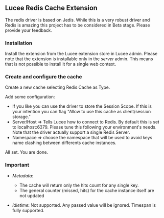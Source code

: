 ## Lucee Redis Cache Extension

The redis driver is based on Jedis. While this is a very robust driver and Redis is amazing this project has to be considered in Beta stage.
Please provide your feedback.

### Installation

Install the extension from the Lucee extension store in Lucee admin. Please note that the extension is installable only in the *server* admin.
This means that is not possible to install it for a single web context.

### Create and configure the cache

Create a new cache selecting Redis Cache as Type.

Add some configuration:

* If you like you can use the driver to store the Session Scope. If this is your intention you can flag "Allow to use this cache as client/session storage."
* Server/Host => Tells Lucee how to connect to Redis. By default this is set to localhost:6379.
Please tune this following your environment's needs. Note that the driver actually support a single Redis Server.
* Namespace => choose the namespace that will be used to avoid keys name clashing between differents cache instances.

All set. You are done.

### Important

* *Metadata*:
    * The cache will return only the hits count for any single key.
    * The general counter (missed, hits) for the cache instance itself are not updated

* *idletime*:
  Not supported. Any passed value will be ignored. Timespan is fully supported.




